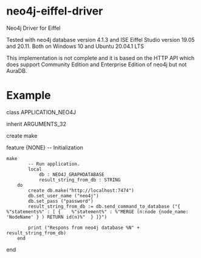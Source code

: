 # neo4j-eiffel-driver
Neo4j Driver for Eiffel

Tested with neo4j database version 4.1.3 and ISE Eiffel Studio version 19.05 and 20.11. Both on Windows 10 and Ubuntu 20.04.1 LTS

This implementation is not complete and it is based on the HTTP API which does support Community Edition and Enterprise Edition of neo4j but not AuraDB.



# Example


class
	APPLICATION_NEO4J

inherit
	ARGUMENTS_32

create
	make

feature {NONE} -- Initialization

	make
			-- Run application.
			local
				db : NEO4J_GRAPHDATABASE
				result_string_from_db : STRING
		do
			create db.make("http://localhost:7474")
			db.set_user_name ("neo4j")
			db.set_pass ("password")
			result_string_from_db := db.send_command_to_database ("{  %"statements%" : [ {    %"statement%" : %"MERGE (n:node {node_name: 'NodeName' } ) RETURN id(n)%"  } ]}")

			print ("Respons from neo4j database %N" + result_string_from_db)
		end

end
